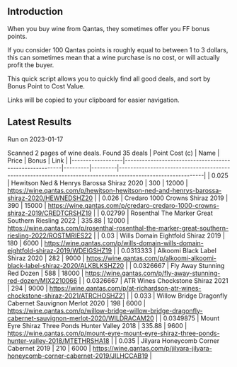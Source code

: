 ## Introduction

When you buy wine from Qantas, they sometimes offer you FF bonus points. 

If you consider 100 Qantas points is roughly equal to between 1 to 3 dollars, this can sometimes mean that a wine purchase is no cost, or will actually profit the buyer.

This quick script allows you to quickly find all good deals, and sort by Bonus Point to Cost Value.

Links will be copied to your clipboard for easier navigation.

## Latest Results

Run on 2023-01-17

Scanned 2 pages of wine deals.
Found 35 deals
|   Point Cost (c) | Name                                                   |   Price |   Bonus | Link                                                                                                       |
|------------------|--------------------------------------------------------|---------|---------|------------------------------------------------------------------------------------------------------------|
|        0.025     | Hewitson Ned & Henrys Barossa Shiraz 2020              |  300    |   12000 | https://wine.qantas.com/p/hewitson-hewitson-ned-and-henrys-barossa-shiraz-2020/HEWNEDSHZ20                 |
|        0.026     | Credaro 1000 Crowns Shiraz 2019                        |  390    |   15000 | https://wine.qantas.com/p/credaro-credaro-1000-crowns-shiraz-2019/CREDTCRSHZ19                             |
|        0.02799   | Rosenthal The Marker Great Southern Riesling 2022      |  335.88 |   12000 | https://wine.qantas.com/p/rosenthal-rosenthal-the-marker-great-southern-riesling-2022/ROSTMRIES22          |
|        0.03      | Wills Domain Eightfold Shiraz 2019                     |  180    |    6000 | https://wine.qantas.com/p/wills-domain-wills-domain-eightfold-shiraz-2019/WDEIGSHZ19                       |
|        0.0313333 | Alkoomi Black Label Shiraz 2020                        |  282    |    9000 | https://wine.qantas.com/p/alkoomi-alkoomi-black-label-shiraz-2020/ALKBLKSHZ20                              |
|        0.0326667 | Fly Away Stunning Red Dozen                            |  588    |   18000 | https://wine.qantas.com/p/fly-away-stunning-red-dozen/MIX2210066                                           |
|        0.0326667 | ATR Wines Chockstone Shiraz 2021                       |  294    |    9000 | https://wine.qantas.com/p/at-richardson-atr-wines-chockstone-shiraz-2021/ATRCHOSHZ21                       |
|        0.033     | Willow Bridge Dragonfly Cabernet Sauvignon Merlot 2020 |  198    |    6000 | https://wine.qantas.com/p/willow-bridge-willow-bridge-dragonfly-cabernet-sauvignon-merlot-2020/WILDRACAM20 |
|        0.0349875 | Mount Eyre Shiraz Three Ponds Hunter Valley 2018       |  335.88 |    9600 | https://wine.qantas.com/p/mount-eyre-mount-eyre-shiraz-three-ponds-hunter-valley-2018/MTETHRSHA18          |
|        0.035     | Jilyara Honeycomb Corner Cabernet 2019                 |  210    |    6000 | https://wine.qantas.com/p/jilyara-jilyara-honeycomb-corner-cabernet-2019/JILHCCAB19                        |

